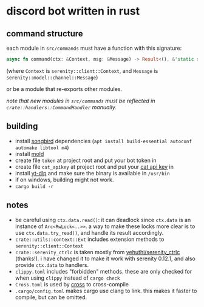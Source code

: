 # discord bot written in rust

## command structure
each module in `src/commands` must have a function with this signature:

```rust
async fn command(ctx: &Context, msg: &Message) -> Result<(), &'static str>
```
(where `Context` is `serenity::client::Context`, and `Message` is `serenity::model::channel::Message`)

or be a module that re-exports other modules.

*note that new modules in `src/commands` must be reflected in `crate::handlers::CommandHandler` manually.*

## building
- install [songbird](https://github.com/serenity-rs/songbird?tab=readme-ov-file#dependencies) dependencies (`apt install build-essential autoconf automake libtool m4`) 
- install [mold](https://github.com/rui314/mold)
- create file `token` at project root and put your bot token in
- create file `cat_apikey` at project root and put your [cat api key](https://thecatapi.com) in
- install [yt-dlp](https://github.com/yt-dlp/yt-dlp/) and make sure the binary is available in `/usr/bin`
- if on windows, building might not work.
- `cargo build -r`

## notes
- be careful using `ctx.data.read()`: it can deadlock since `ctx.data` is an instance of `Arc<RwLock<..>>`. a way to make these locks more clear is to use `ctx.data.try_read()`, and handle its result accordingly.
- `crate::utils::context::Ext` includes extension methods to `serenity::client::Context`
- `crate::serenity_ctrlc` is taken mostly from [yehuthi/serenity_ctrlc](https://github.com/yehuthi/serenity_ctrlc/) (thanks!). i have changed it to make it work with serenity 0.12.1, and also provide `ctx.data` to handlers.
- `clippy.toml` includes "forbidden" methods. these are only checked for when using `clippy` instead of `cargo check`
- `Cross.toml` is used by [cross](https://github.com/cross-rs/cross/) to cross-compile
- `.cargo/config.toml` makes cargo use clang to link. this makes it faster to compile, but can be omitted.
